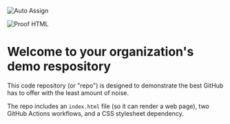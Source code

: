 ![Auto Assign](https://github.com/the-DermaVision-Project-uci/demo-repository/actions/workflows/auto-assign.yml/badge.svg)

![Proof HTML](https://github.com/the-DermaVision-Project-uci/demo-repository/actions/workflows/proof-html.yml/badge.svg)

# Welcome to your organization's demo respository
This code repository (or "repo") is designed to demonstrate the best GitHub has to offer with the least amount of noise.

The repo includes an `index.html` file (so it can render a web page), two GitHub Actions workflows, and a CSS stylesheet dependency.
